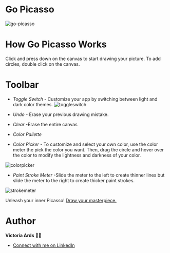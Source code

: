 # Go Picasso
![go-picasso](https://user-images.githubusercontent.com/83617105/143626034-b9bbef46-505d-4761-8807-5614b1f07925.PNG)


# How Go Picasso Works
Click and press down on the canvas to start drawing your picture.
To add circles, double click on the canvas.

# Toolbar
- *Toggle Switch* -
Customize your app by switching between light and dark color themes.
![toggleswitch](https://media.giphy.com/media/3GHjIoIwFQG3Bli2T2/giphy.gif)

- *Undo*  - Erase your previous drawing mistake.
- *Clear*
 -Erase the entire canvas
 - *Color Pallette* 
 - *Color Picker* - To customize and select your own color, use the color meter the pick the color you want. Then, drag the circle and hover over the color to modify the lightness and darkness of your color.
 
 ![colorpicker](https://media.giphy.com/media/stTieE2QpZOg9F9c12/giphy.gif)
 
 - *Paint Stroke Meter* -Slide the meter to the left to create thinner lines but slide the meter to the right to create thicker paint strokes.
 
![strokemeter](https://media.giphy.com/media/JrVoNQWJvPqaUHO7UP/giphy.gif)

Unleash your inner Picasso! [Draw your masterpiece.](https://vjards.github.io/go-picasso-app/)
 
# Author
**Victoria Ards** 👧🏽
- [Connect with me on LinkedIn](https://www.linkedin.com/in/vjards/)
